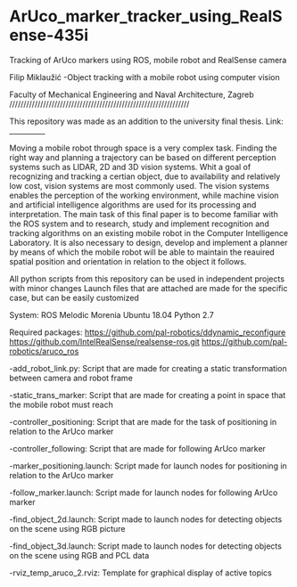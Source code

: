 # ArUco_marker_tracker_using_RealSense-435i
Tracking of ArUco markers using ROS, mobile robot and RealSense camera

Filip Miklaužić
-Object tracking with a mobile robot using computer vision

Faculty of Mechanical Engineering and Naval Architecture, Zagreb
////////////////////////////////////////////////////////////////



This repository was made as an addition to the university final thesis.
Link: __________


Moving a mobile robot through space is a very complex task. Finding the right way and planning a trajectory can be based on different perception systems such as LIDAR, 2D and 3D vision systems. Whit a goal of recognizing and tracking a certian object, due to availability and relatively low cost, vision systems are most commonly used. The vision systems enables the perception of the working environment, while machine vision and artificial intelligence algorithms are used for its processing and interpretation.
The main task of this final paper is to become familiar with the ROS system and to research, study and implement recognition and tracking algorithms on an existing mobile robot in the Computer Intelligence Laboratory. It is also necessary to design, develop and implement a planner by means of which the mobile robot will be  able to maintain the reauired spatial position and orientation in relation to the object it follows.


All python scripts from this repository can be used in independent projects with minor changes
Launch files that are attached are made for the specific case, but can be easily customized

System:
ROS Melodic Morenia
Ubuntu 18.04
Python 2.7

Required packages:
https://github.com/pal-robotics/ddynamic_reconfigure
https://github.com/IntelRealSense/realsense-ros.git
https://github.com/pal-robotics/aruco_ros

-add_robot_link.py:
Script that are made for creating a static transformation between camera and robot frame

-static_trans_marker:
Script that are made for creating a point in space that the mobile robot must reach

-controller_positioning:
Script that are made for the task of positioning in relation to the ArUco marker

-controller_following:
Script that are made for following ArUco marker

-marker_positioning.launch:
Script made for launch nodes for positioning in relation to the ArUco marker

-follow_marker.launch:
Script made for launch nodes for following ArUco marker

-find_object_2d.launch:
Script made to launch nodes for detecting objects on the scene using RGB picture

-find_object_3d.launch:
Script made to launch nodes for detecting objects on the scene using RGB and PCL data

-rviz_temp_aruco_2.rviz:
Template for graphical display of active topics

